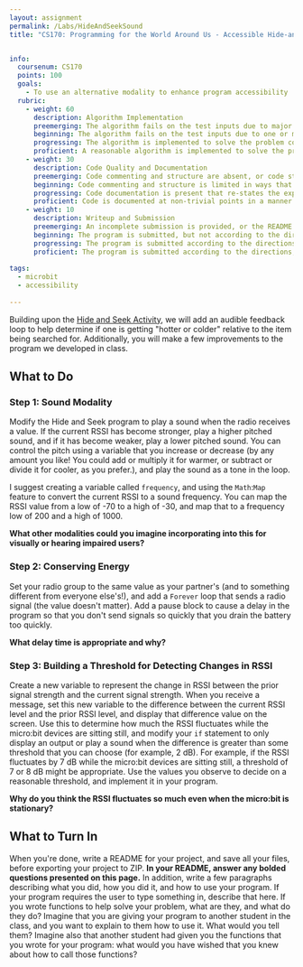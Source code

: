 ```yaml
---
layout: assignment
permalink: /Labs/HideAndSeekSound
title: "CS170: Programming for the World Around Us - Accessible Hide-and-Seek with Sound"


info:
  coursenum: CS170
  points: 100
  goals:
    - To use an alternative modality to enhance program accessibility
  rubric:
    - weight: 60
      description: Algorithm Implementation
      preemerging: The algorithm fails on the test inputs due to major issues, or the program fails to compile and/or run
      beginning: The algorithm fails on the test inputs due to one or more minor issues
      progressing: The algorithm is implemented to solve the problem correctly according to given test inputs, but would fail if executed in a general case due to a minor issue or omission in the algorithm design or implementation
      proficient: A reasonable algorithm is implemented to solve the problem which correctly solves the problem according to the given test inputs, and would be reasonably expected to solve the problem in the general case
    - weight: 30
      description: Code Quality and Documentation
      preemerging: Code commenting and structure are absent, or code structure departs significantly from best practice, and/or the code departs significantly from the style guide
      beginning: Code commenting and structure is limited in ways that reduce the readability of the program, and/or there are minor departures from the style guide
      progressing: Code documentation is present that re-states the explicit code definitions, and/or code is written that mostly adheres to the style guide
      proficient: Code is documented at non-trivial points in a manner that enhances the readability of the program, and code is written according to the style guide
    - weight: 10
      description: Writeup and Submission
      preemerging: An incomplete submission is provided, or the README file submitted is blank
      beginning: The program is submitted, but not according to the directions in one or more ways (for example, because it is lacking a readme writeup or missing answers to written questions)
      progressing: The program is submitted according to the directions with a minor omission or correction needed, including a readme writeup describing the solution and answering nearly all questions posed in the instructions
      proficient: The program is submitted according to the directions, including a readme writeup describing the solution and answering all questions posed in the instructions
    
tags:
  - microbit
  - accessibility
  
---
```


Building upon the [Hide and Seek Activity](../Activities/HideAndSeek), we will add an audible feedback loop to help determine if one is getting "hotter or colder" relative to the item being searched for.  Additionally, you will make a few improvements to the program we developed in class.

## What to Do

### Step 1: Sound Modality
Modify the Hide and Seek program to play a sound when the radio receives a value.  If the current RSSI has become stronger, play a higher pitched sound, and if it has become weaker, play a lower pitched sound.  You can control the pitch using a variable that you increase or decrease (by any amount you like!  You could add or multiply it for warmer, or subtract or divide it for cooler, as you prefer.), and play the sound as a tone in the loop.

I suggest creating a variable called `frequency`, and using the `Math`:`Map` feature to convert the current RSSI to a sound frequency.  You can map the RSSI value from a low of -70 to a high of -30, and map that to a frequency low of 200 and a high of 1000.

**What other modalities could you imagine incorporating into this for visually or hearing impaired users?**

### Step 2: Conserving Energy
Set your radio group to the same value as your partner's (and to something different from everyone else's!), and add a `Forever` loop that sends a radio signal (the value doesn't matter).  Add a pause block to cause a delay in the program so that you don't send signals so quickly that you drain the battery too quickly.  

**What delay time is appropriate and why?**

### Step 3: Building a Threshold for Detecting Changes in RSSI
Create a new variable to represent the change in RSSI between the prior signal strength and the current signal strength.  When you receive a message, set this new variable to the difference between the current RSSI level and the prior RSSI level, and display that difference value on the screen.  Use this to determine how much the RSSI fluctuates while the micro:bit devices are sitting still, and modify your `if` statement to only display an output or play a sound when the difference is greater than some threshold that you can choose (for example, 2 dB).  For example, if the RSSI fluctuates by 7 dB while the micro:bit devices are sitting still, a threshold of 7 or 8 dB might be appropriate.  Use the values you observe to decide on a reasonable threshold, and implement it in your program.

**Why do you think the RSSI fluctuates so much even when the micro:bit is stationary?**

## What to Turn In

When you're done, write a README for your project, and save all your files, before exporting your project to ZIP.  **In your README, answer any bolded questions presented on this page.**  In addition, write a few paragraphs describing what you did, how you did it, and how to use your program.  If your program requires the user to type something in, describe that here.  If you wrote functions to help solve your problem, what are they, and what do they do?  Imagine that you are giving your program to another student in the class, and you want to explain to them how to use it.  What would you tell them?  Imagine also that another student had given you the functions that you wrote for your program: what would you have wished that you knew about how to call those functions?
